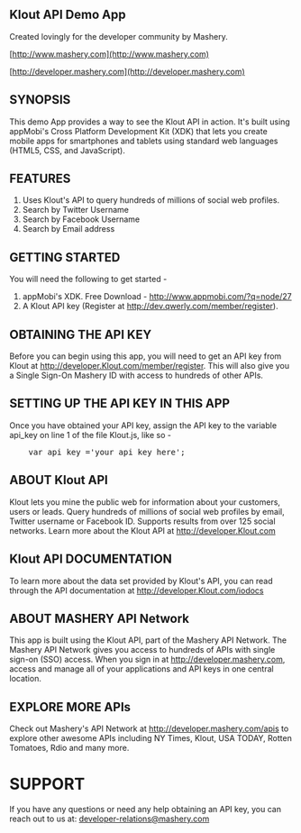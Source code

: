 Klout API Demo App
-----------------------------------
Created lovingly for the developer community by Mashery.

[http://www.mashery.com](http://www.mashery.com)

[http://developer.mashery.com](http://developer.mashery.com)

SYNOPSIS
-----------------------------------

This demo App provides a way to see the Klout API in action. It's built using appMobi's Cross Platform Development Kit (XDK) that lets you create mobile apps for smartphones and tablets using standard web languages (HTML5, CSS, and JavaScript).

FEATURES
-----------------------------------

1. Uses Klout's API to query hundreds of millions of social web profiles.
2. Search by Twitter Username
3. Search by Facebook Username
4. Search by Email address
	

GETTING STARTED
-----------------------------------

You will need the following to get started -

1. appMobi's XDK. Free Download - http://www.appmobi.com/?q=node/27
2. A Klout API key (Register at http://dev.qwerly.com/member/register).

OBTAINING THE API KEY
-----------------------------------

Before you can begin using this app, you will need to get an API key from Klout at http://developer.Klout.com/member/register. This will also give you a Single Sign-On Mashery ID with access to hundreds of other APIs.


SETTING UP THE API KEY IN THIS APP
-----------------------------------

Once you have obtained your API key, assign the API key to the variable api_key on line 1 of the file Klout.js, like so -

<pre>
	var api_key ='your_api_key_here';
</pre>

ABOUT Klout API
-----------------------------------

Klout lets you mine the public web for information about your customers, users or leads. Query hundreds of millions of social web profiles by email, Twitter username or Facebook ID. Supports results from over 125 social networks. Learn more about the Klout API at http://developer.Klout.com


Klout API DOCUMENTATION
-----------------------------------

To learn more about the data set provided by Klout's API, you can read through the API documentation at http://developer.Klout.com/iodocs


ABOUT MASHERY API Network
-----------------------------------
This app is built using the Klout API, part of the Mashery API Network. The Mashery API Network gives you access to hundreds of APIs with single sign-on (SSO) access. When you sign in at http://developer.mashery.com, access and manage all of your applications and API keys in one central location.


EXPLORE MORE APIs
-----------------------------------
Check out Mashery's API Network at http://developer.mashery.com/apis to explore other awesome APIs including NY Times, Klout, USA TODAY, Rotten Tomatoes, Rdio and many more. 


SUPPORT
=======
If you have any questions or need any help obtaining an API key, you can reach out to us at: developer-relations@mashery.com
